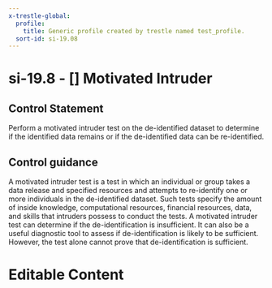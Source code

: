 ```yaml
---
x-trestle-global:
  profile:
    title: Generic profile created by trestle named test_profile.
  sort-id: si-19.08
---
```


# si-19.8 - \[\] Motivated Intruder

## Control Statement

Perform a motivated intruder test on the de-identified dataset to determine if the identified data remains or if the de-identified data can be re-identified.

## Control guidance

A motivated intruder test is a test in which an individual or group takes a data release and specified resources and attempts to re-identify one or more individuals in the de-identified dataset. Such tests specify the amount of inside knowledge, computational resources, financial resources, data, and skills that intruders possess to conduct the tests. A motivated intruder test can determine if the de-identification is insufficient. It can also be a useful diagnostic tool to assess if de-identification is likely to be sufficient. However, the test alone cannot prove that de-identification is sufficient.

# Editable Content

<!-- Make additions and edits below -->
<!-- The above represents the contents of the control as received by the profile, prior to additions. -->
<!-- If the profile makes additions to the control, they will appear below. -->
<!-- The above markdown may not be edited but you may edit the content below, and/or introduce new additions to be made by the profile. -->
<!-- If there is a yaml header at the top, parameter values may be edited. Use --set-parameters to incorporate the changes during assembly. -->
<!-- The content here will then replace what is in the profile for this control, after running profile-assemble. -->
<!-- The current profile has no added parts for this control, but you may add new ones here. -->
<!-- Each addition must have a heading either of the form ## Control my_addition_name -->
<!-- or ## Part a. (where the a. refers to one of the control statement labels.) -->
<!-- "## Control" parts are new parts added after the statement part. -->
<!-- "## Part" parts are new parts added into the top-level statement part with that label. -->
<!-- Subparts may be added with nested hash levels of the form ### My Subpart Name -->
<!-- underneath the parent ## Control or ## Part being added -->
<!-- See https://ibm.github.io/compliance-trestle/tutorials/ssp_profile_catalog_authoring/ssp_profile_catalog_authoring for guidance. -->
